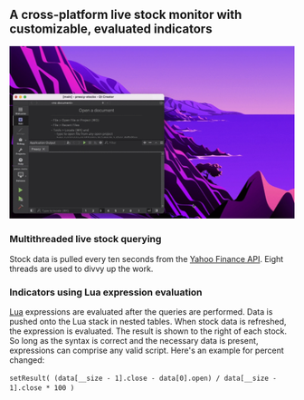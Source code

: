 ## **A cross-platform live stock monitor with customizable, evaluated indicators**
![Alt Text](demo.gif)

### **Multithreaded live stock querying**
Stock data is pulled every ten seconds from the [Yahoo Finance API](https://finance.yahoo.com/quotes/API,Documentation/view/v1/). Eight threads are used to divvy up the work.

### **Indicators using Lua expression evaluation**
[Lua](https://www.lua.org/) expressions are evaluated after the queries are performed. Data is pushed onto the Lua stack in nested tables. When stock data is refreshed, the expression is evaluated. The result is shown to the right of each stock. So long as the syntax is correct and the necessary data is present, expressions can comprise any valid script. Here's an example for percent changed:

`setResult( (data[__size - 1].close - data[0].open) / data[__size - 1].close * 100 )`